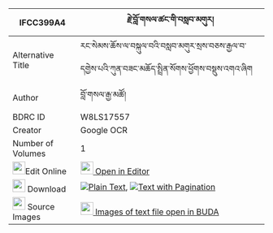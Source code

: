 |IFCC399A4|རྗེ་བློ་གསལ་ཚང་གི་བསླབ་མགུར། 
| --- | --- 
|Alternative Title |རང་སེམས་ཆོས་ལ་བསྐུལ་བའི་བསླབ་མགུར་སྲས་བཅས་རྒྱལ་བ་དགྱེས་པའི་ཀུན་བཟང་མཆོད་སྤྲིན་སོགས་ཕྱོགས་བསྡུས་འགའ་ཞིག
|Author| བློ་གསལ་རྒྱ་མཚོ།
|BDRC ID | W8LS17557
|Creator | Google OCR
|Number of Volumes| 1
|<img width="25" src="https://img.icons8.com/color/25/000000/edit-property.png">Edit Online| [<img width="25" src="https://avatars.githubusercontent.com/u/45091458?s=200&v=4"> Open in Editor](http://editor.openpecha.org/IFCC399A4)
|<img width="25" src="https://img.icons8.com/fluent/48/000000/download-2.png"/>  Download | [![](https://img.icons8.com/color/20/000000/txt.png)Plain Text](https://github.com/Openpecha/IFCC399A4/releases/download/v1/je_losal_tsang_gi_lab_gur_plain_IFCC399A4.zip), [![](https://img.icons8.com/color/20/000000/txt.png)Text with Pagination](https://github.com/Openpecha/IFCC399A4/releases/download/v1/je_losal_tsang_gi_lab_gur_pages_IFCC399A4.zip)
|<img width="25" src="https://img.icons8.com/plasticine/100/000000/pictures-folder.png"/>  Source Images | [<img width="25" src="https://library.bdrc.io/icons/BUDA-small.svg"> Images of text file open in BUDA](https://library.bdrc.io/show/bdr:W8LS17557)